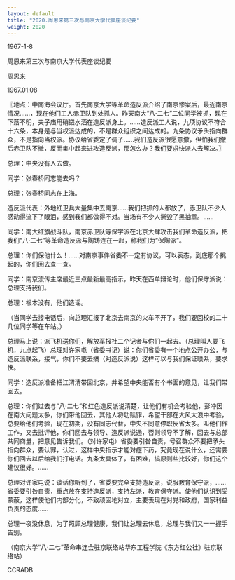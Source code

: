 ```yaml
---
layout: default
title: "2020.周恩来第三次与南京大学代表座谈纪要"
weight: 2020
---
```


1967-1-8

周恩来第三次与南京大学代表座谈纪要

周恩来

1967.01.08

〖地点：中南海会议厅。首先南京大学等革命造反派介绍了南京惨案后，最近南京情况……，现在他们工人赤卫队到处抓人。昨天南大“八·二七”二位同学被抓，现在下落不明，夫子庙用硝镪水洒在造反派身上。……造反派工人说，九项协议不符合十六条，本身是与当权派达成的，不是群众组织之间达成的。九条协议矛头指向群众，不是指向当权派。协议给省委定了调子……我们造反派很愿意撤，但怕我们撤后赤卫队不撤，反而集中起来进攻造反派，那怎么办？我们要求快派人去解决。〗

总理：中央没有人去做。

同学：张春桥同志能去吗？

总理：张春桥同志在上海。

造反派代表：外地红卫兵大量集中去南京……我们把抓的人都放了，赤卫队不少人感动得流下了眼泪，感到我们都做得不对。当场有不少人撕毁了黑袖章。……

同学：南大红旗战斗队，南京赤卫队等保字派在北京大肆攻击我们革命造反派，把我们“八·二七”等革命造反派与陶铸连在一起，称我们为“保陶派”。

总理：你们保他什么！……对南京事件省委不一定有协议，可以表态，到底那个挑起的，你们回去查一查。

同学：南京流传主席最近三点最新最高指示，昨天在西单辩论时，他们保守派说：总理支持我们。

总理：根本没有，他们造谣。

（当同学去接电话后，向总理汇报了北京去南京的火车不开了，我们要回校的二十几位同学等在车站。）

总理马上说：派飞机送你们，解放军报社二个记者与你们一起去。（总理叫人要飞机，九点起飞）总理对许家屯（省委书记）说：你们省委有一个地点公开办公，与造反派联系，接气，你们不要去搞（对造反派说）这样可以与我们保证联系，要求快。

同学：造反派准备把江渭清带回北京，并希望中央能否有个书面的意见，让我们带回去。

总理：你们过去与“八·二七”和红色造反派说清楚，让他们有机会考验他，彭冲因在南大问题太多，你们带他回去，其他人将功赎罪，希望干部在大风大浪中考验，总要给他们考验，现在初期，没有同志代替，中央不同意停职反省太多。叫他们作工作，又去批评他，你们回去与领导、造反派说通，否则领导不了解，回去与总部共同商量，把意见告诉我们。（对许家屯）省委要引咎自责，号召群众不要把矛头指向群众，要认罪，认过，这样中央指示才能对症下药，究竟现在说什么，还需要你们回去以后给我们打电话。九条太具体了，有困难，搞原则些比较好，你们这个建议很好。……

总理对许家屯说：谈话你听到了，省委要完全支持造反派，说服教育保守派，……省委要引咎自责，重点放在支持造反派，支持左派，教育保守派。使他们认识到受蒙蔽，这样使他们内部分化，不致顽固地对立，主要表现在对党和政府，国家利益负责的态度……

总理一夜没休息，为了照顾总理健康，我们让总理去休息，总理与我们又一一握手告别。

（南京大学“八·二七”革命串连会驻京联络站华东工程学院《东方红公社》驻京联络站）

CCRADB

